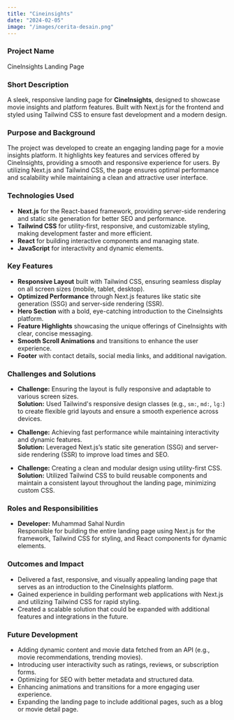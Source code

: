 ```yaml
---
title: "Cineinsights"
date: "2024-02-05"
image: "/images/cerita-desain.png"
---
```


<!-- @format -->

### Project Name

CineInsights Landing Page

### Short Description

A sleek, responsive landing page for **CineInsights**, designed to showcase movie insights and platform features. Built with Next.js for the frontend and styled using Tailwind CSS to ensure fast development and a modern design.

### Purpose and Background

The project was developed to create an engaging landing page for a movie insights platform. It highlights key features and services offered by CineInsights, providing a smooth and responsive experience for users. By utilizing Next.js and Tailwind CSS, the page ensures optimal performance and scalability while maintaining a clean and attractive user interface.

### Technologies Used

- **Next.js** for the React-based framework, providing server-side rendering and static site generation for better SEO and performance.
- **Tailwind CSS** for utility-first, responsive, and customizable styling, making development faster and more efficient.
- **React** for building interactive components and managing state.
- **JavaScript** for interactivity and dynamic elements.

### Key Features

- **Responsive Layout** built with Tailwind CSS, ensuring seamless display on all screen sizes (mobile, tablet, desktop).
- **Optimized Performance** through Next.js features like static site generation (SSG) and server-side rendering (SSR).
- **Hero Section** with a bold, eye-catching introduction to the CineInsights platform.
- **Feature Highlights** showcasing the unique offerings of CineInsights with clear, concise messaging.
- **Smooth Scroll Animations** and transitions to enhance the user experience.
- **Footer** with contact details, social media links, and additional navigation.

### Challenges and Solutions

- **Challenge:** Ensuring the layout is fully responsive and adaptable to various screen sizes.  
  **Solution:** Used Tailwind's responsive design classes (e.g., `sm:`, `md:`, `lg:`) to create flexible grid layouts and ensure a smooth experience across devices.

- **Challenge:** Achieving fast performance while maintaining interactivity and dynamic features.  
  **Solution:** Leveraged Next.js’s static site generation (SSG) and server-side rendering (SSR) to improve load times and SEO.

- **Challenge:** Creating a clean and modular design using utility-first CSS.  
  **Solution:** Utilized Tailwind CSS to build reusable components and maintain a consistent layout throughout the landing page, minimizing custom CSS.

### Roles and Responsibilities

- **Developer:** Muhammad Sahal Nurdin  
  Responsible for building the entire landing page using Next.js for the framework, Tailwind CSS for styling, and React components for dynamic elements.

### Outcomes and Impact

- Delivered a fast, responsive, and visually appealing landing page that serves as an introduction to the CineInsights platform.
- Gained experience in building performant web applications with Next.js and utilizing Tailwind CSS for rapid styling.
- Created a scalable solution that could be expanded with additional features and integrations in the future.

### Future Development

- Adding dynamic content and movie data fetched from an API (e.g., movie recommendations, trending movies).
- Introducing user interactivity such as ratings, reviews, or subscription forms.
- Optimizing for SEO with better metadata and structured data.
- Enhancing animations and transitions for a more engaging user experience.
- Expanding the landing page to include additional pages, such as a blog or movie detail page.
